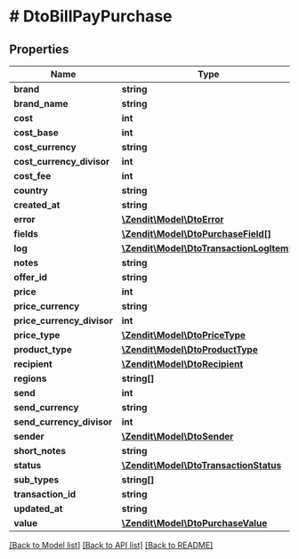 # # DtoBillPayPurchase

## Properties

Name | Type | Description | Notes
------------ | ------------- | ------------- | -------------
**brand** | **string** |  |
**brand_name** | **string** |  |
**cost** | **int** |  |
**cost_base** | **int** |  |
**cost_currency** | **string** |  |
**cost_currency_divisor** | **int** |  |
**cost_fee** | **int** |  |
**country** | **string** |  |
**created_at** | **string** |  |
**error** | [**\Zendit\Model\DtoError**](DtoError.md) |  | [optional]
**fields** | [**\Zendit\Model\DtoPurchaseField[]**](DtoPurchaseField.md) |  |
**log** | [**\Zendit\Model\DtoTransactionLogItem[]**](DtoTransactionLogItem.md) |  |
**notes** | **string** |  |
**offer_id** | **string** |  |
**price** | **int** |  |
**price_currency** | **string** |  |
**price_currency_divisor** | **int** |  |
**price_type** | [**\Zendit\Model\DtoPriceType**](DtoPriceType.md) |  |
**product_type** | [**\Zendit\Model\DtoProductType**](DtoProductType.md) |  |
**recipient** | [**\Zendit\Model\DtoRecipient**](DtoRecipient.md) |  |
**regions** | **string[]** |  | [optional]
**send** | **int** |  |
**send_currency** | **string** |  |
**send_currency_divisor** | **int** |  |
**sender** | [**\Zendit\Model\DtoSender**](DtoSender.md) |  |
**short_notes** | **string** |  |
**status** | [**\Zendit\Model\DtoTransactionStatus**](DtoTransactionStatus.md) |  |
**sub_types** | **string[]** |  |
**transaction_id** | **string** |  |
**updated_at** | **string** |  |
**value** | [**\Zendit\Model\DtoPurchaseValue**](DtoPurchaseValue.md) |  | [optional]

[[Back to Model list]](../../README.md#models) [[Back to API list]](../../README.md#endpoints) [[Back to README]](../../README.md)
